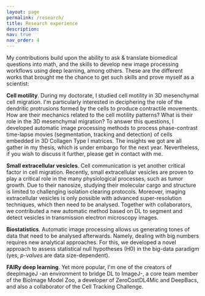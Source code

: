 ```yaml
---
layout: page
permalink: /research/
title: Research experience
description: 
nav: true
nav_order: 4
---
```


My contributions build upon the ability to ask & translate biomedical questions into math, and the skills to develop new image processing workflows using deep learning, among others. 
These are the different works that brought me the chance to get such skills and prove myself as a scientist:

**Cell motility**. During my doctorate, I studied cell motility in 3D mesenchymal cell migration. 
I'm particularly interested in deciphering the role of the dendritic protrusions formed by the cells to produce contractile movements. 
How are their mechanics related to the cell motility patterns? What is their role in the 3D mesenchymal migration? 
To answer this questions, I developed automatic image processing methods to process phase-contrast time-lapse movies (segmentation, tracking and detection) of cells embedded in 3D Collagen Type I matrices.
The insights we got are all gather in my thesis, which is under embargo for the next year. 
Nevertheless, if you wish to discuss it further, please get in contact with me.

**Small extracellular vesicles**. Cell communication is yet another critical factor in cell migration. Recently, small extracellular vesicles are proven to play a critical role in the many physiological processes, such as tumor growth.
Due to their nanosize, studying their molecular cargo and structure is limited to challenging isolation clearing protocols. Moreover, imaging extracellular vesicles is only possible with advanced super-resolution techniques, which then need to be analysed.
Together with collaborators, we contributed a new automatic method based on DL to segment and detect vesicles in transmission electron microscopy images.

**Biostatistics**. Automatic image processing allows us generating tones of data that need to be analysed afterwards. Namely, dealing with big numbers requires new analytical approaches. 
For this, we developed a novel approach to assess statistical null hypotheses (H0) in the big-data paradigm (yes, *p-values* are data size-dependent). 

**FAIRy deep learning**. Yet more popular, I'm one of the creators of deepImageJ -an environment to bridge DL to ImageJ-, a core team member of the BioImage Model Zoo, a developer of ZeroCostDL4Mic and DeepBacs, and also a collaborator of the Cell Tracking Challenge.


